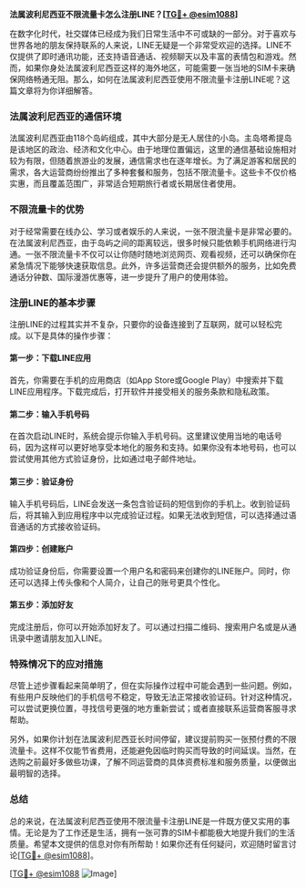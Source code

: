 **法属波利尼西亚不限流量卡怎么注册LINE？[[TG💪+ @esim1088](https://t.me/s/esim1088)]**

在数字化时代，社交媒体已经成为我们日常生活中不可或缺的一部分。对于喜欢与世界各地的朋友保持联系的人来说，LINE无疑是一个非常受欢迎的选择。LINE不仅提供了即时通讯功能，还支持语音通话、视频聊天以及丰富的表情包和游戏。然而，如果你身处法属波利尼西亚这样的海外地区，可能需要一张当地的SIM卡来确保网络畅通无阻。那么，如何在法属波利尼西亚使用不限流量卡注册LINE呢？这篇文章将为你详细解答。

### 法属波利尼西亚的通信环境

法属波利尼西亚由118个岛屿组成，其中大部分是无人居住的小岛。主岛塔希提岛是该地区的政治、经济和文化中心。由于地理位置偏远，这里的通信基础设施相对较为有限，但随着旅游业的发展，通信需求也在逐年增长。为了满足游客和居民的需求，各大运营商纷纷推出了多种套餐和服务，包括不限流量卡。这些卡不仅价格实惠，而且覆盖范围广，非常适合短期旅行者或长期居住者使用。

### 不限流量卡的优势

对于经常需要在线办公、学习或者娱乐的人来说，一张不限流量卡是非常必要的。在法属波利尼西亚，由于岛屿之间的距离较远，很多时候只能依赖手机网络进行沟通。一张不限流量卡不仅可以让你随时随地浏览网页、观看视频，还可以确保你在紧急情况下能够快速获取信息。此外，许多运营商还会提供额外的服务，比如免费通话分钟数、国际漫游优惠等，进一步提升了用户的使用体验。

### 注册LINE的基本步骤

注册LINE的过程其实并不复杂，只要你的设备连接到了互联网，就可以轻松完成。以下是具体的操作步骤：

#### 第一步：下载LINE应用
首先，你需要在手机的应用商店（如App Store或Google Play）中搜索并下载LINE应用程序。下载完成后，打开软件并接受相关的服务条款和隐私政策。

#### 第二步：输入手机号码
在首次启动LINE时，系统会提示你输入手机号码。这里建议使用当地的电话号码，因为这样可以更好地享受本地化的服务和支持。如果你没有本地号码，也可以尝试使用其他方式验证身份，比如通过电子邮件地址。

#### 第三步：验证身份
输入手机号码后，LINE会发送一条包含验证码的短信到你的手机上。收到验证码后，将其输入到应用程序中以完成验证过程。如果无法收到短信，可以选择通过语音通话的方式接收验证码。

#### 第四步：创建账户
成功验证身份后，你需要设置一个用户名和密码来创建你的LINE账户。同时，你还可以选择上传头像和个人简介，让自己的账号更具个性化。

#### 第五步：添加好友
完成注册后，你可以开始添加好友了。可以通过扫描二维码、搜索用户名或是从通讯录中邀请朋友加入LINE。

### 特殊情况下的应对措施

尽管上述步骤看起来简单明了，但在实际操作过程中可能会遇到一些问题。例如，有些用户反映他们的手机信号不稳定，导致无法正常接收验证码。针对这种情况，可以尝试更换位置，寻找信号更强的地方重新尝试；或者直接联系运营商客服寻求帮助。

另外，如果你计划在法属波利尼西亚长时间停留，建议提前购买一张预付费的不限流量卡。这样不仅能节省费用，还能避免因临时购买而导致的时间延误。当然，在选购之前最好多做些功课，了解不同运营商的具体资费标准和服务质量，以便做出最明智的选择。

### 总结

总的来说，在法属波利尼西亚使用不限流量卡注册LINE是一件既方便又实用的事情。无论是为了工作还是生活，拥有一张可靠的SIM卡都能极大地提升我们的生活质量。希望本文提供的信息对你有所帮助！如果你还有任何疑问，欢迎随时留言讨论[[TG💪+ @esim1088](https://t.me/s/esim1088)]。

[[TG💪+ @esim1088](https://t.me/s/esim1088) ![Image](https://i.postimg.cc/4NQfJmqS/Snipaste-2025-05-13-00-14-12.png)]